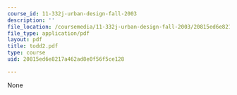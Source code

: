 ```yaml
---
course_id: 11-332j-urban-design-fall-2003
description: ''
file_location: /coursemedia/11-332j-urban-design-fall-2003/20815ed6e8217a462ad8e0f56f5ce128_todd2.pdf
file_type: application/pdf
layout: pdf
title: todd2.pdf
type: course
uid: 20815ed6e8217a462ad8e0f56f5ce128

---
```

None
